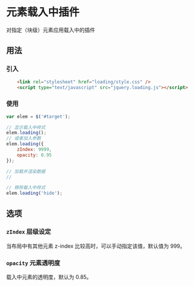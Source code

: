 # 元素载入中插件

对指定（块级）元素应用载入中的插件

## 用法

### 引入

```html
    <link rel="stylesheet" href="loading/style.css" />
    <script type="text/javascript" src="jquery.loading.js"></script>
```

### 使用

```javascript
var elem = $('#target');

// 显示载入中样式
elem.loading();
// 或者加入参数
elem.loading({
    zIndex: 9999,
    opacity: 0.95
});

// 加载并渲染数据
//

// 移除载入中样式
elem.loading('hide');
```

## 选项

### `zIndex` 层级设定
当布局中有其他元素 z-index 比较高时，可以手动指定该值，默认值为 999。

### `opacity` 元素透明度
载入中元素的透明度，默认为 0.85。